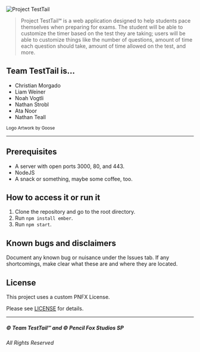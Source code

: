 ![Project TestTail](https://media.discordapp.net/attachments/612771858969788436/1020740691606917130/bannerTransparentFixed.png?width=1440&height=480)
> Project TestTail℠ is a web application designed to help students pace themselves when preparing for exams. The student will be able to customize the timer based on the test they are taking; users will be able to customize things like the number of questions, amount of time each question should take, amount of time allowed on the test, and more.

## Team TestTail is...
- Christian Morgado
- Liam Weiner
- Noah Vogtli
- Nathan Strobl
- Ata Noor
- Nathan Teall 

<sub>Logo Artwork by Goose</sub>

---
## Prerequisites
- A server with open ports 3000, 80, and 443.
- NodeJS
- A snack or something, maybe some coffee, too.

## How to access it or run it
1. Clone the repository and go to the root directory.
2. Run ``npm install ember``.
3. Run ``npm start``.

## Known bugs and disclaimers
Document any known bug or nuisance under the Issues tab.
If any shortcomings, make clear what these are and where they are located.

## License
This project uses a custom PNFX License.

Please see [LICENSE](LICENSE.md) for details.

---

##### © Team TestTail℠ and © Pencil Fox Studios SP
###### All Rights Reserved